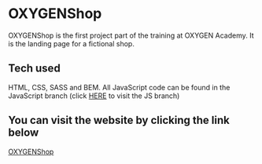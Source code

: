 # OXYGENShop

OXYGENShop is the first project part of the training at OXYGEN Academy. It is the landing page for a fictional shop.

## Tech used

HTML, CSS, SASS and BEM. All JavaScript code can be found in the JavaScript branch (click [HERE](https://github.com/simoncriado/OXYGENShop/tree/with_js) to visit the JS branch)

## You can visit the website by clicking the link below

[OXYGENShop](https://simoncriado.github.io/OXYGENShop/)
